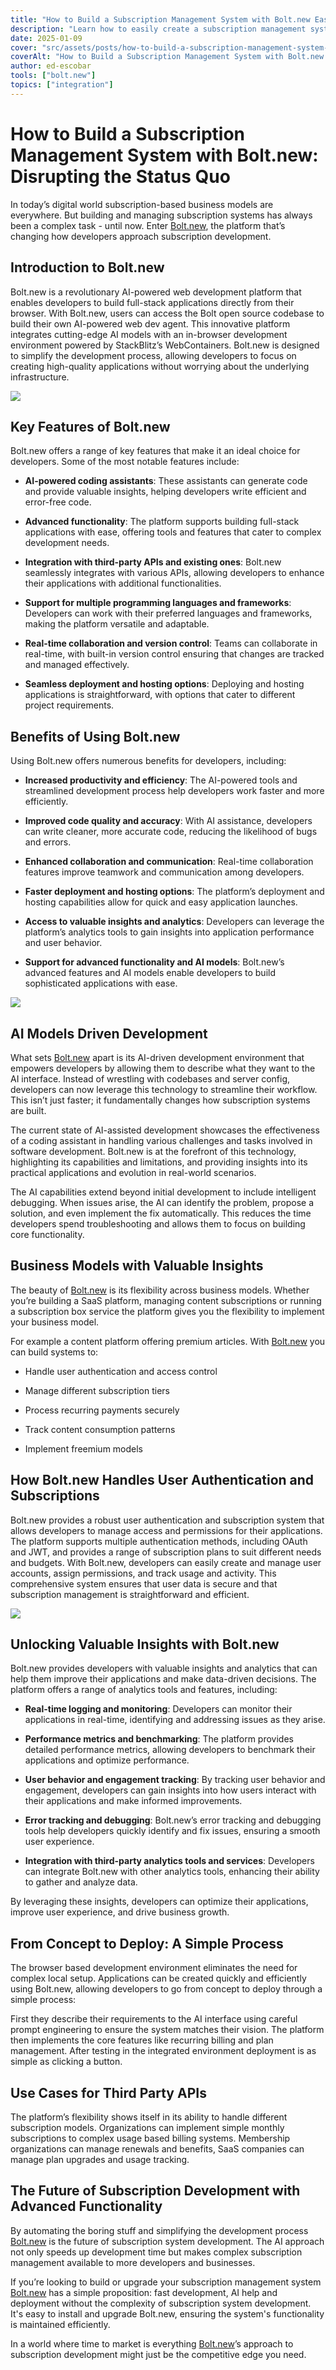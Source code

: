 ```yaml
---
title: "How to Build a Subscription Management System with Bolt.new Easily"
description: "Learn how to easily create a subscription management system with Bolt.new. Streamline your process and enhance customer experience. Read the article now!"
date: 2025-01-09
cover: "src/assets/posts/how-to-build-a-subscription-management-system-with-boltnew.png"
coverAlt: "How to Build a Subscription Management System with Bolt.new Easily"
author: ed-escobar
tools: ["bolt.new"]
topics: ["integration"]
---
```


# How to Build a Subscription Management System with Bolt.new: Disrupting the Status Quo

In today’s digital world subscription-based business models are everywhere. But building and managing subscription systems has always been a complex task - until now. Enter [Bolt.new](http://Bolt.new), the platform that’s changing how developers approach subscription development.

## Introduction to Bolt.new

Bolt.new is a revolutionary AI-powered web development platform that enables developers to build full-stack applications directly from their browser. With Bolt.new, users can access the Bolt open source codebase to build their own AI-powered web dev agent. This innovative platform integrates cutting-edge AI models with an in-browser development environment powered by StackBlitz’s WebContainers. Bolt.new is designed to simplify the development process, allowing developers to focus on creating high-quality applications without worrying about the underlying infrastructure.

![](https://images.surferseo.art/8e4cef37-af52-4224-96ce-b313bb2458e4.png)

## Key Features of Bolt.new

Bolt.new offers a range of key features that make it an ideal choice for developers. Some of the most notable features include:

- **AI-powered coding assistants**: These assistants can generate code and provide valuable insights, helping developers write efficient and error-free code.

- **Advanced functionality**: The platform supports building full-stack applications with ease, offering tools and features that cater to complex development needs.

- **Integration with third-party APIs and existing ones**: Bolt.new seamlessly integrates with various APIs, allowing developers to enhance their applications with additional functionalities.

- **Support for multiple programming languages and frameworks**: Developers can work with their preferred languages and frameworks, making the platform versatile and adaptable.

- **Real-time collaboration and version control**: Teams can collaborate in real-time, with built-in version control ensuring that changes are tracked and managed effectively.

- **Seamless deployment and hosting options**: Deploying and hosting applications is straightforward, with options that cater to different project requirements.

## Benefits of Using Bolt.new

Using Bolt.new offers numerous benefits for developers, including:

- **Increased productivity and efficiency**: The AI-powered tools and streamlined development process help developers work faster and more efficiently.

- **Improved code quality and accuracy**: With AI assistance, developers can write cleaner, more accurate code, reducing the likelihood of bugs and errors.

- **Enhanced collaboration and communication**: Real-time collaboration features improve teamwork and communication among developers.

- **Faster deployment and hosting options**: The platform’s deployment and hosting capabilities allow for quick and easy application launches.

- **Access to valuable insights and analytics**: Developers can leverage the platform’s analytics tools to gain insights into application performance and user behavior.

- **Support for advanced functionality and AI models**: Bolt.new’s advanced features and AI models enable developers to build sophisticated applications with ease.

![](https://images.surferseo.art/247c6298-04b1-4eb0-a12f-9a7c45ef77b0.png)

## AI Models Driven Development

What sets [Bolt.new](http://Bolt.new) apart is its AI-driven development environment that empowers developers by allowing them to describe what they want to the AI interface. Instead of wrestling with codebases and server config, developers can now leverage this technology to streamline their workflow. This isn’t just faster; it fundamentally changes how subscription systems are built.

The current state of AI-assisted development showcases the effectiveness of a coding assistant in handling various challenges and tasks involved in software development. Bolt.new is at the forefront of this technology, highlighting its capabilities and limitations, and providing insights into its practical applications and evolution in real-world scenarios.

The AI capabilities extend beyond initial development to include intelligent debugging. When issues arise, the AI can identify the problem, propose a solution, and even implement the fix automatically. This reduces the time developers spend troubleshooting and allows them to focus on building core functionality.

## Business Models with Valuable Insights

The beauty of [Bolt.new](http://Bolt.new) is its flexibility across business models. Whether you’re building a SaaS platform, managing content subscriptions or running a subscription box service the platform gives you the flexibility to implement your business model.

For example a content platform offering premium articles. With [Bolt.new](http://Bolt.new) you can build systems to:

- Handle user authentication and access control

- Manage different subscription tiers

- Process recurring payments securely

- Track content consumption patterns

- Implement freemium models

## How Bolt.new Handles User Authentication and Subscriptions

Bolt.new provides a robust user authentication and subscription system that allows developers to manage access and permissions for their applications. The platform supports multiple authentication methods, including OAuth and JWT, and provides a range of subscription plans to suit different needs and budgets. With Bolt.new, developers can easily create and manage user accounts, assign permissions, and track usage and activity. This comprehensive system ensures that user data is secure and that subscription management is straightforward and efficient.

![](https://images.surferseo.art/1bb5a370-de53-48da-a3a4-536ef335180d.png)

## Unlocking Valuable Insights with Bolt.new

Bolt.new provides developers with valuable insights and analytics that can help them improve their applications and make data-driven decisions. The platform offers a range of analytics tools and features, including:

- **Real-time logging and monitoring**: Developers can monitor their applications in real-time, identifying and addressing issues as they arise.

- **Performance metrics and benchmarking**: The platform provides detailed performance metrics, allowing developers to benchmark their applications and optimize performance.

- **User behavior and engagement tracking**: By tracking user behavior and engagement, developers can gain insights into how users interact with their applications and make informed improvements.

- **Error tracking and debugging**: Bolt.new’s error tracking and debugging tools help developers quickly identify and fix issues, ensuring a smooth user experience.

- **Integration with third-party analytics tools and services**: Developers can integrate Bolt.new with other analytics tools, enhancing their ability to gather and analyze data.

By leveraging these insights, developers can optimize their applications, improve user experience, and drive business growth.

## From Concept to Deploy: A Simple Process

The browser based development environment eliminates the need for complex local setup. Applications can be created quickly and efficiently using Bolt.new, allowing developers to go from concept to deploy through a simple process:

First they describe their requirements to the AI interface using careful prompt engineering to ensure the system matches their vision. The platform then implements the core features like recurring billing and plan management. After testing in the integrated environment deployment is as simple as clicking a button.

## Use Cases for Third Party APIs

The platform’s flexibility shows itself in its ability to handle different subscription models. Organizations can implement simple monthly subscriptions to complex usage based billing systems. Membership organizations can manage renewals and benefits, SaaS companies can manage plan upgrades and usage tracking.

## The Future of Subscription Development with Advanced Functionality

By automating the boring stuff and simplifying the development process [Bolt.new](http://Bolt.new) is the future of subscription system development. The AI approach not only speeds up development time but makes complex subscription management available to more developers and businesses.

If you’re looking to build or upgrade your subscription management system [Bolt.new](http://Bolt.new) has a simple proposition: fast development, AI help and deployment without the complexity of subscription system development. It's easy to install and upgrade Bolt.new, ensuring the system's functionality is maintained efficiently.

In a world where time to market is everything [Bolt.new](http://Bolt.new)’s approach to subscription development might just be the competitive edge you need.
